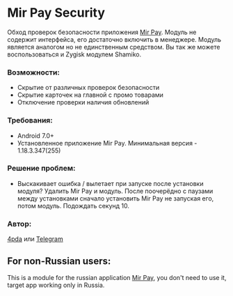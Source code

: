 # Mir Pay Security
Обход проверок безопасности приложения [Mir Pay](https://play.google.com/store/apps/details?id=ru.nspk.mirpay). Модуль не содержит интерфейса, его достаточно включить в менеджере.
Модуль является аналогом но не единственным средством. Вы так же можете воспользоваться и Zygisk модулем Shamiko.

### Возможности:
- Скрытие от различных проверок безопасности
- Скрытие карточек на главной с промо товарами
- Отключение проверки наличия обновлений

### Требования:
- Android 7.0+
- Установленное приложение Mir Pay. Минимальная версия - 1.18.3.347(255)

### Решение проблем:
- Выскакивает ошибка / вылетает при запуске после установки модуля?
Удалить Mir Pay и модуль. После поочерёдно с паузами между установками сначало установить Mir Pay не запуская его, потом модуль. Подождать секунд 10.

### Автор: 
[4pda](https://4pda.to/forum/index.php?showtopic=603033&view=findpost&p=117340204) или [Telegram](https://t.me/Blue_cat1)


## For non-Russian users:
This is a module for the russian application [Mir Pay](https://play.google.com/store/apps/details?id=ru.nspk.mirpay), you don't need to use it, target app working only in Russia.
